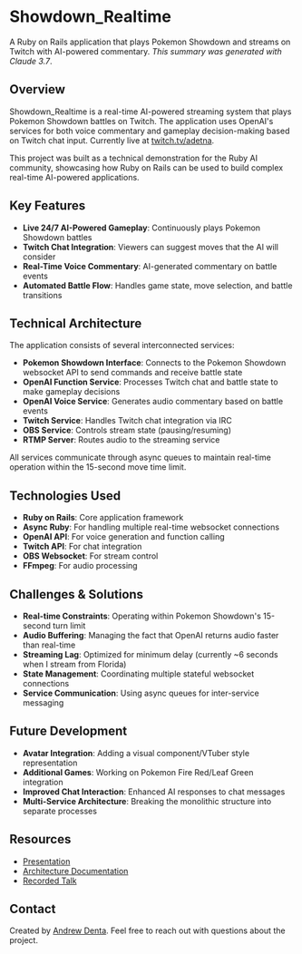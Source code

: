 # Showdown_Realtime

A Ruby on Rails application that plays Pokemon Showdown and streams on Twitch with AI-powered commentary. _This summary was generated with Claude 3.7_.

## Overview

Showdown_Realtime is a real-time AI-powered streaming system that plays Pokemon Showdown battles on Twitch. The application uses OpenAI's services for both voice commentary and gameplay decision-making based on Twitch chat input. Currently live at [twitch.tv/adetna](https://twitch.tv/adetna).

This project was built as a technical demonstration for the Ruby AI community, showcasing how Ruby on Rails can be used to build complex real-time AI-powered applications.

## Key Features

- **Live 24/7 AI-Powered Gameplay**: Continuously plays Pokemon Showdown battles
- **Twitch Chat Integration**: Viewers can suggest moves that the AI will consider
- **Real-Time Voice Commentary**: AI-generated commentary on battle events
- **Automated Battle Flow**: Handles game state, move selection, and battle transitions

## Technical Architecture

The application consists of several interconnected services:

- **Pokemon Showdown Interface**: Connects to the Pokemon Showdown websocket API to send commands and receive battle state
- **OpenAI Function Service**: Processes Twitch chat and battle state to make gameplay decisions
- **OpenAI Voice Service**: Generates audio commentary based on battle events
- **Twitch Service**: Handles Twitch chat integration via IRC
- **OBS Service**: Controls stream state (pausing/resuming)
- **RTMP Server**: Routes audio to the streaming service

All services communicate through async queues to maintain real-time operation within the 15-second move time limit.

## Technologies Used

- **Ruby on Rails**: Core application framework
- **Async Ruby**: For handling multiple real-time websocket connections
- **OpenAI API**: For voice generation and function calling
- **Twitch API**: For chat integration
- **OBS Websocket**: For stream control
- **FFmpeg**: For audio processing

## Challenges & Solutions

- **Real-time Constraints**: Operating within Pokemon Showdown's 15-second turn limit
- **Audio Buffering**: Managing the fact that OpenAI returns audio faster than real-time
- **Streaming Lag**: Optimized for minimum delay (currently ~6 seconds when I stream from Florida)
- **State Management**: Coordinating multiple stateful websocket connections
- **Service Communication**: Using async queues for inter-service messaging

## Future Development

- **Avatar Integration**: Adding a visual component/VTuber style representation
- **Additional Games**: Working on Pokemon Fire Red/Leaf Green integration
- **Improved Chat Interaction**: Enhanced AI responses to chat messages
- **Multi-Service Architecture**: Breaking the monolithic structure into separate processes

## Resources

- [Presentation](https://docs.google.com/presentation/d/19kXxKmUKc65gO6DZ1HuJn2Vm4A6e0olFDIFlGTfkT_Q/edit?usp=drive_link)
- [Architecture Documentation](https://docs.google.com/document/d/14_2yKqeLsZEtPfuY4qt3Fo534bHlPU1cIFqEKCcR5L0/edit?usp=drive_link)
- [Recorded Talk](https://drive.google.com/file/d/1ZLObiQx5Rp_Kj6UmDgoQGnryBpznrUiI/view?usp=drive_link)

## Contact

Created by [Andrew Denta](https://linkedin.com/in/adenta). Feel free to reach out with questions about the project.
